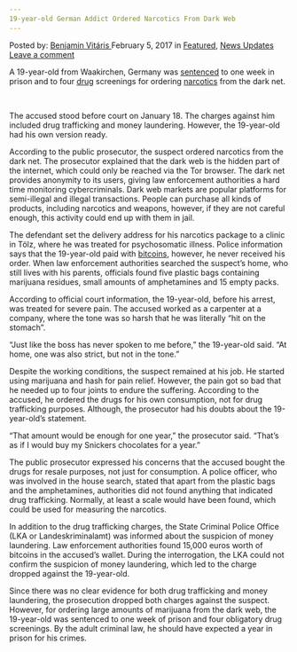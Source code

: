 ```yaml
---
19-year-old German Addict Ordered Narcotics From Dark Web
---
```

<article class="post-listing post-17989 post type-post status-publish format-standard has-post-thumbnail hentry  tag-19yearold tag-addict tag-dark tag-german tag-narcotics tag-ordered tag-web">
    <div class="post-inner">
        <span>Posted by: <a href="https://www.deepdotweb.com/author/benjaminvi/" title="">Benjamin Vitáris </a></span>
    <span>February 5, 2017</span>
    <span>in <a href="https://www.deepdotweb.com/category/deepdot-news/" rel="category tag">Featured</a>, <a href="https://www.deepdotweb.com/category/news-updates/" rel="category tag">News Updates</a></span>
    <span><a href="https://www.deepdotweb.com/2017/02/05/19-year-old-german-addict-ordered-narcotics-dark-web/#respond">Leave a comment</a></span>
    </p>
    <div class="clear"></div>
    <div class="entry">
    <p>A 19-year-old from Waakirchen, Germany was <a href="https://tegernseerstimme.de/drogen-thriller-in-waakirchen/235071.html">sentenced</a> to one week in prison and to four <a href="https://www.deepdotweb.com/tag/drugs/">drug</a> screenings for ordering <a href="https://www.deepdotweb.com/tag/narcotics/">narcotics</a> from the dark net.</p>
    <p><img class="wp-image-17992 aligncenter" src="/imgs/2017/02/https-tegernseerstimme-de-files-2017-01-drogen-i.jpeg" alt="" srcset="/imgs/2017/02/https-tegernseerstimme-de-files-2017-01-drogen-i.jpeg 740w, /imgs/2017/02/https-tegernseerstimme-de-files-2017-01-drogen-i-300x202.jpeg 300w, /imgs/2017/02/https-tegernseerstimme-de-files-2017-01-drogen-i-290x195.jpeg 290w" sizes="(max-width: 740px) 100vw, 740px"/></p>
    <p>The accused stood before court on January 18. The charges against him included drug trafficking and money laundering. However, the 19-year-old had his own version ready.</p>
    <p>According to the public prosecutor, the suspect ordered narcotics from the dark net. The prosecutor explained that the dark web is the hidden part of the internet, which could only be reached via the Tor browser. The dark net provides anonymity to its users, giving law enforcement authorities a hard time monitoring cybercriminals. Dark web markets are popular platforms for semi-illegal and illegal transactions. People can purchase all kinds of products, including narcotics and weapons, however, if they are not careful enough, this activity could end up with them in jail.</p>
    <p>The defendant set the delivery address for his narcotics package to a clinic in Tölz, where he was treated for psychosomatic illness. Police information says that the 19-year-old paid with <a href="https://www.deepdotweb.com/tag/bitcoin/">bitcoins</a>, however, he never received his order. When law enforcement authorities searched the suspect’s home, who still lives with his parents, officials found five plastic bags containing marijuana residues, small amounts of amphetamines and 15 empty packs.</p>
    <p>According to official court information, the 19-year-old, before his arrest, was treated for severe pain. The accused worked as a carpenter at a company, where the tone was so harsh that he was literally “hit on the stomach”.</p>
    <p>&#8220;Just like the boss has never spoken to me before,&#8221; the 19-year-old said. “At home, one was also strict, but not in the tone.”</p>
    <p>Despite the working conditions, the suspect remained at his job. He started using marijuana and hash for pain relief. However, the pain got so bad that he needed up to four joints to endure the suffering. According to the accused, he ordered the drugs for his own consumption, not for drug trafficking purposes. Although, the prosecutor had his doubts about the 19-year-old’s statement.</p>
    <p>“That amount would be enough for one year,” the prosecutor said. “That&#8217;s as if I would buy my Snickers chocolates for a year.”</p>
    <p>The public prosecutor expressed his concerns that the accused bought the drugs for resale purposes, not just for consumption. A police officer, who was involved in the house search, stated that apart from the plastic bags and the amphetamines, authorities did not found anything that indicated drug trafficking. Normally, at least a scale would have been found, which could be used for measuring the narcotics.</p>
    <p>In addition to the drug trafficking charges, the State Criminal Police Office (LKA or Landeskriminalamt) was informed about the suspicion of money laundering. Law enforcement authorities found 15,000 euros worth of bitcoins in the accused’s wallet. During the interrogation, the LKA could not confirm the suspicion of money laundering, which led to the charge dropped against the 19-year-old.</p>
    <p>Since there was no clear evidence for both drug trafficking and money laundering, the prosecution dropped both charges against the suspect. However, for ordering large amounts of marijuana from the dark web, the 19-year-old was sentenced to one week of prison and four obligatory drug screenings. By the adult criminal law, he should have expected a year in prison for his crimes.</p>
    </div>
    <span style="display:none"><a href="https://www.deepdotweb.com/tag/19yearold/" rel="tag">19yearold</a> <a href="https://www.deepdotweb.com/tag/addict/" rel="tag">addict</a> <a href="https://www.deepdotweb.com/tag/dark/" rel="tag">dark</a> <a href="https://www.deepdotweb.com/tag/german/" rel="tag">german</a> <a href="https://www.deepdotweb.com/tag/narcotics/" rel="tag">narcotics</a> <a href="https://www.deepdotweb.com/tag/ordered/" rel="tag">ordered</a> <a href="https://www.deepdotweb.com/tag/web/" rel="tag">web</a></span> <span style="display:none" class="updated">2017-02-05</span>
    <div style="display:none" class="vcard author" itemprop="author" itemscope itemtype="http://schema.org/Person"><strong class="fn" itemprop="name"><a href="https://www.deepdotweb.com/author/benjaminvi/" title="Posts by Benjamin Vitáris" rel="author">Benjamin Vitáris</a></strong></div>
    </div>
</article>

